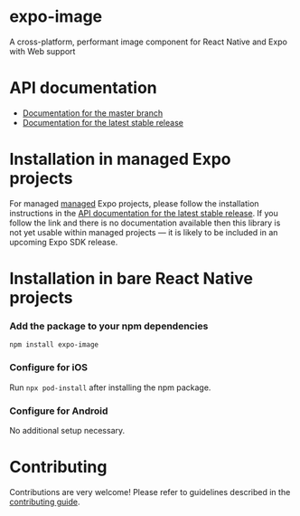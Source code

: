 # expo-image

A cross-platform, performant image component for React Native and Expo with Web support

# API documentation

- [Documentation for the master branch](https://github.com/expo/expo/blob/master/docs/pages/versions/unversioned/sdk/image.md)
- [Documentation for the latest stable release](https://docs.expo.dev/versions/latest/sdk/image/)

# Installation in managed Expo projects

For managed [managed](https://docs.expo.dev/versions/latest/introduction/managed-vs-bare/) Expo projects, please follow the installation instructions in the [API documentation for the latest stable release](https://docs.expo.dev/versions/latest/sdk/image/). If you follow the link and there is no documentation available then this library is not yet usable within managed projects &mdash; it is likely to be included in an upcoming Expo SDK release.

# Installation in bare React Native projects

### Add the package to your npm dependencies

```
npm install expo-image
```

### Configure for iOS

Run `npx pod-install` after installing the npm package.

### Configure for Android

No additional setup necessary.

# Contributing

Contributions are very welcome! Please refer to guidelines described in the [contributing guide](https://github.com/expo/expo#contributing).
